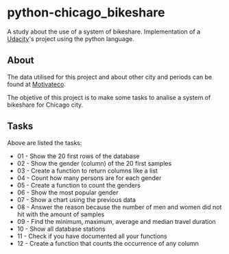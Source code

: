# python-chicago_bikeshare
A study about the use of a system of bikeshare. Implementation of a [Udacity](https://www.udacity.com/)'s project using the python language.

## About
The data utilised for this project and about other city and periods can be found at [Motivateco](https://www.motivateco.com/use-our-data/).

The objetive of this project is to make some tasks to analise a system of bikeshare for Chicago city.

## Tasks
Above are listed the tasks:

- 01 - Show the 20 first rows of the database
- 02 - Show the gender (column) of the 20 first samples
- 03 - Create a function to return columns like a list
- 04 - Count how many persons are for each gender
- 05 - Create a function to count the genders
- 06 - Show the most popular gender
- 07 - Show a chart using the previous data
- 08 - Answer the reason because the number of men and women did not hit with the amount of samples
- 09 - Find the minimum, maximum, average and median travel duration
- 10 - Show all database stations
- 11 - Check if you have documented all your functions
- 12 - Create a function that counts the occurrence of any column
